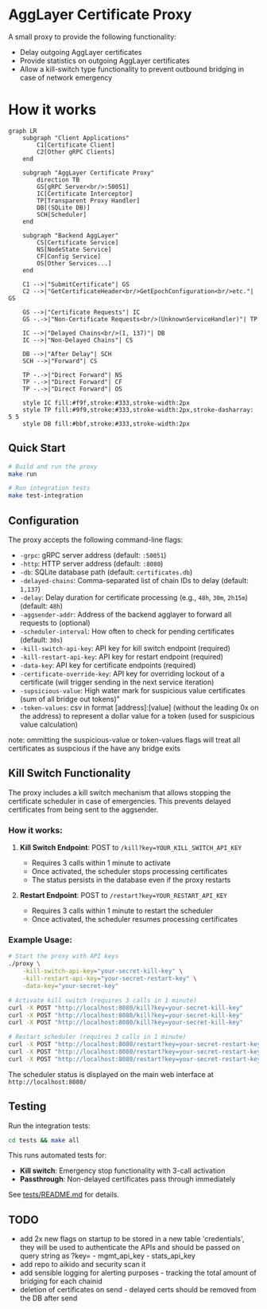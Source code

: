 # AggLayer Certificate Proxy
A small proxy to provide the following functionality:
- Delay outgoing AggLayer certificates
- Provide statistics on outgoing AggLayer certificates
- Allow a kill-switch type functionality to prevent outbound bridging in case of network emergency

# How it works

```mermaid
graph LR
    subgraph "Client Applications"
        C1[Certificate Client]
        C2[Other gRPC Clients]
    end
    
    subgraph "AggLayer Certificate Proxy"
        direction TB
        GS[gRPC Server<br/>:50051]
        IC[Certificate Interceptor]
        TP[Transparent Proxy Handler]
        DB[(SQLite DB)]
        SCH[Scheduler]
    end
    
    subgraph "Backend AggLayer"
        CS[Certificate Service]
        NS[NodeState Service]
        CF[Config Service]
        OS[Other Services...]
    end
    
    C1 -->|"SubmitCertificate"| GS
    C2 -->|"GetCertificateHeader<br/>GetEpochConfiguration<br/>etc."| GS
    
    GS -->|"Certificate Requests"| IC
    GS -.->|"Non-Certificate Requests<br/>(UnknownServiceHandler)"| TP
    
    IC -->|"Delayed Chains<br/>(1, 137)"| DB
    IC -->|"Non-Delayed Chains"| CS
    
    DB -->|"After Delay"| SCH
    SCH -->|"Forward"| CS
    
    TP -.->|"Direct Forward"| NS
    TP -.->|"Direct Forward"| CF
    TP -.->|"Direct Forward"| OS
    
    style IC fill:#f9f,stroke:#333,stroke-width:2px
    style TP fill:#9f9,stroke:#333,stroke-width:2px,stroke-dasharray: 5 5
    style DB fill:#bbf,stroke:#333,stroke-width:2px
```

## Quick Start

```bash
# Build and run the proxy
make run

# Run integration tests
make test-integration
```

## Configuration

The proxy accepts the following command-line flags:

- `-grpc`: gRPC server address (default: `:50051`)
- `-http`: HTTP server address (default: `:8080`)
- `-db`: SQLite database path (default: `certificates.db`)
- `-delayed-chains`: Comma-separated list of chain IDs to delay (default: `1,137`)
- `-delay`: Delay duration for certificate processing (e.g., `48h`, `30m`, `2h15m`) (default: `48h`)
- `-aggsender-addr`: Address of the backend agglayer to forward all requests to (optional)
- `-scheduler-interval`: How often to check for pending certificates (default: `30s`)
- `-kill-switch-api-key`: API key for kill switch endpoint (required)
- `-kill-restart-api-key`: API key for restart endpoint (required)
- `-data-key`: API key for certificate endpoints (required)
- `-certificate-override-key`: API key for overriding lockout of a certificate (will trigger sending in the next service iteration)
- `-supsicious-value`: High water mark for suspicious value certificates (sum of all bridge out tokens)"
- `-token-values`: csv in format [address]:[value] (without the leading 0x on the address) to represent a dollar value for a token (used for suspicious value calculation)

note: ommitting the suspicious-value or token-values flags will treat all certificates as suspcious if the have any bridge exits

## Kill Switch Functionality

The proxy includes a kill switch mechanism that allows stopping the certificate scheduler in case of emergencies. This prevents delayed certificates from being sent to the aggsender.

### How it works:

1. **Kill Switch Endpoint**: POST to `/kill?key=YOUR_KILL_SWITCH_API_KEY`
   - Requires 3 calls within 1 minute to activate
   - Once activated, the scheduler stops processing certificates
   - The status persists in the database even if the proxy restarts

2. **Restart Endpoint**: POST to `/restart?key=YOUR_RESTART_API_KEY`
   - Requires 3 calls within 1 minute to restart the scheduler
   - Once activated, the scheduler resumes processing certificates

### Example Usage:

```bash
# Start the proxy with API keys
./proxy \
    -kill-switch-api-key="your-secret-kill-key" \
    -kill-restart-api-key="your-secret-restart-key" \
    -data-key="your-secret-key"

# Activate kill switch (requires 3 calls in 1 minute)
curl -X POST "http://localhost:8080/kill?key=your-secret-kill-key"
curl -X POST "http://localhost:8080/kill?key=your-secret-kill-key"
curl -X POST "http://localhost:8080/kill?key=your-secret-kill-key"

# Restart scheduler (requires 3 calls in 1 minute)
curl -X POST "http://localhost:8080/restart?key=your-secret-restart-key"
curl -X POST "http://localhost:8080/restart?key=your-secret-restart-key"
curl -X POST "http://localhost:8080/restart?key=your-secret-restart-key"
```

The scheduler status is displayed on the main web interface at `http://localhost:8080/`

## Testing

Run the integration tests:

```bash
cd tests && make all
```

This runs automated tests for:
- **Kill switch**: Emergency stop functionality with 3-call activation
- **Passthrough**: Non-delayed certificates pass through immediately

See [tests/README.md](tests/README.md) for details.

## TODO
- add 2x new flags on startup to be stored in a new table 'credentials', they will be used to authenticate the APIs and should be passed on query string as ?key=
		- mgmt_api_key
		- stats_api_key
- add repo to aikido and security scan it
- add sensible logging for alerting purposes - tracking the total amount of bridging for each chainid
- deletion of certificates on send - delayed certs should be removed from the DB after send
